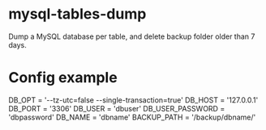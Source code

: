# mysql-tables-dump
Dump a MySQL database per table, and delete backup folder older than 7 days.

# Config example
DB_OPT = '--tz-utc=false --single-transaction=true'
DB_HOST = '127.0.0.1'
DB_PORT = '3306'
DB_USER = 'dbuser'
DB_USER_PASSWORD = 'dbpassword'
DB_NAME = 'dbname'
BACKUP_PATH = '/backup/dbname/'
